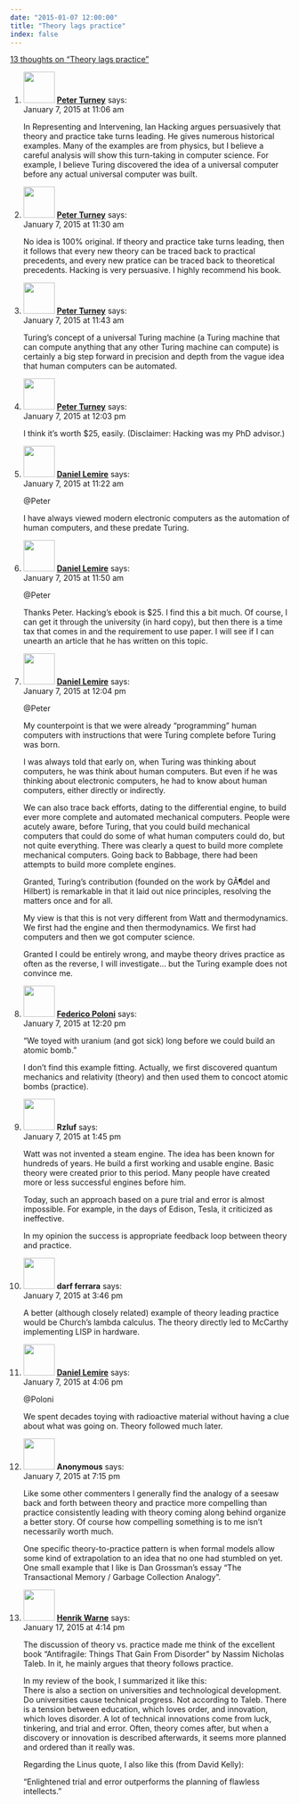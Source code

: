 ```yaml
---
date: "2015-01-07 12:00:00"
title: "Theory lags practice"
index: false
---
```


[13 thoughts on &ldquo;Theory lags practice&rdquo;](/lemire/blog/2015/01-07-theory-lags-practice)

<ol class="comment-list">
<li id="comment-144840" class="comment even thread-even depth-1">
<div class="comment-author vcard">
<img alt src="https://secure.gravatar.com/avatar/eb2d858a6ccea692bf677ad2c66623ad?s=56&#038;d=mm&#038;r=g" srcset="https://secure.gravatar.com/avatar/eb2d858a6ccea692bf677ad2c66623ad?s=112&#038;d=mm&#038;r=g 2x" class="avatar avatar-56 photo" height="56" width="56" decoding="async" /> <b class="fn"><a href="http://www.apperceptual.com/" class="url" rel="ugc external nofollow">Peter Turney</a></b> <span class="says">says:</span> </div>
<div class="comment-metadata"><time datetime="2015-01-07T11:06:04+00:00">January 7, 2015 at 11:06 am</time></a> </div>
<div class="comment-content">
<p>In Representing and Intervening, Ian Hacking argues persuasively that theory and practice take turns leading. He gives numerous historical examples. Many of the examples are from physics, but I believe a careful analysis will show this turn-taking in computer science. For example, I believe Turing discovered the idea of a universal computer before any actual universal computer was built.</p>
</div>
</li>
<li id="comment-144842" class="comment odd alt thread-odd thread-alt depth-1">
<div class="comment-author vcard">
<img alt src="https://secure.gravatar.com/avatar/eb2d858a6ccea692bf677ad2c66623ad?s=56&#038;d=mm&#038;r=g" srcset="https://secure.gravatar.com/avatar/eb2d858a6ccea692bf677ad2c66623ad?s=112&#038;d=mm&#038;r=g 2x" class="avatar avatar-56 photo" height="56" width="56" decoding="async" /> <b class="fn"><a href="http://www.apperceptual.com/" class="url" rel="ugc external nofollow">Peter Turney</a></b> <span class="says">says:</span> </div>
<div class="comment-metadata"><time datetime="2015-01-07T11:30:08+00:00">January 7, 2015 at 11:30 am</time></a> </div>
<div class="comment-content">
<p>No idea is 100% original. If theory and practice take turns leading, then it follows that every new theory can be traced back to practical precedents, and every new pratice can be traced back to theoretical precedents. Hacking is very persuasive. I highly recommend his book.</p>
</div>
</li>
<li id="comment-144846" class="comment even thread-even depth-1">
<div class="comment-author vcard">
<img alt src="https://secure.gravatar.com/avatar/eb2d858a6ccea692bf677ad2c66623ad?s=56&#038;d=mm&#038;r=g" srcset="https://secure.gravatar.com/avatar/eb2d858a6ccea692bf677ad2c66623ad?s=112&#038;d=mm&#038;r=g 2x" class="avatar avatar-56 photo" height="56" width="56" loading="lazy" decoding="async" /> <b class="fn"><a href="http://www.apperceptual.com/" class="url" rel="ugc external nofollow">Peter Turney</a></b> <span class="says">says:</span> </div>
<div class="comment-metadata"><time datetime="2015-01-07T11:43:07+00:00">January 7, 2015 at 11:43 am</time></a> </div>
<div class="comment-content">
<p>Turing&rsquo;s concept of a universal Turing machine (a Turing machine that can compute anything that any other Turing machine can compute) is certainly a big step forward in precision and depth from the vague idea that human computers can be automated.</p>
</div>
</li>
<li id="comment-144849" class="comment odd alt thread-odd thread-alt depth-1">
<div class="comment-author vcard">
<img alt src="https://secure.gravatar.com/avatar/eb2d858a6ccea692bf677ad2c66623ad?s=56&#038;d=mm&#038;r=g" srcset="https://secure.gravatar.com/avatar/eb2d858a6ccea692bf677ad2c66623ad?s=112&#038;d=mm&#038;r=g 2x" class="avatar avatar-56 photo" height="56" width="56" loading="lazy" decoding="async" /> <b class="fn"><a href="http://www.apperceptual.com/" class="url" rel="ugc external nofollow">Peter Turney</a></b> <span class="says">says:</span> </div>
<div class="comment-metadata"><time datetime="2015-01-07T12:03:12+00:00">January 7, 2015 at 12:03 pm</time></a> </div>
<div class="comment-content">
<p>I think it&rsquo;s worth $25, easily. (Disclaimer: Hacking was my PhD advisor.)</p>
</div>
</li>
<li id="comment-144841" class="comment byuser comment-author-lemire bypostauthor even thread-even depth-1">
<div class="comment-author vcard">
<img alt src="https://secure.gravatar.com/avatar/2ca999bef9535950f5b84281a4dab006?s=56&#038;d=mm&#038;r=g" srcset="https://secure.gravatar.com/avatar/2ca999bef9535950f5b84281a4dab006?s=112&#038;d=mm&#038;r=g 2x" class="avatar avatar-56 photo" height="56" width="56" loading="lazy" decoding="async" /> <b class="fn"><a href="https://lemire.me/en/" class="url" rel="ugc">Daniel Lemire</a></b> <span class="says">says:</span> </div>
<div class="comment-metadata"><time datetime="2015-01-07T11:22:16+00:00">January 7, 2015 at 11:22 am</time></a> </div>
<div class="comment-content">
<p>@Peter</p>
<p>I have always viewed modern electronic computers as the automation of human computers, and these predate Turing.</p>
</div>
</li>
<li id="comment-144848" class="comment byuser comment-author-lemire bypostauthor odd alt thread-odd thread-alt depth-1">
<div class="comment-author vcard">
<img alt src="https://secure.gravatar.com/avatar/2ca999bef9535950f5b84281a4dab006?s=56&#038;d=mm&#038;r=g" srcset="https://secure.gravatar.com/avatar/2ca999bef9535950f5b84281a4dab006?s=112&#038;d=mm&#038;r=g 2x" class="avatar avatar-56 photo" height="56" width="56" loading="lazy" decoding="async" /> <b class="fn"><a href="https://lemire.me/en/" class="url" rel="ugc">Daniel Lemire</a></b> <span class="says">says:</span> </div>
<div class="comment-metadata"><time datetime="2015-01-07T11:50:58+00:00">January 7, 2015 at 11:50 am</time></a> </div>
<div class="comment-content">
<p>@Peter</p>
<p>Thanks Peter. Hacking&rsquo;s ebook is $25. I find this a bit much. Of course, I can get it through the university (in hard copy), but then there is a time tax that comes in and the requirement to use paper. I will see if I can unearth an article that he has written on this topic.</p>
</div>
</li>
<li id="comment-144850" class="comment byuser comment-author-lemire bypostauthor even thread-even depth-1">
<div class="comment-author vcard">
<img alt src="https://secure.gravatar.com/avatar/2ca999bef9535950f5b84281a4dab006?s=56&#038;d=mm&#038;r=g" srcset="https://secure.gravatar.com/avatar/2ca999bef9535950f5b84281a4dab006?s=112&#038;d=mm&#038;r=g 2x" class="avatar avatar-56 photo" height="56" width="56" loading="lazy" decoding="async" /> <b class="fn"><a href="https://lemire.me/en/" class="url" rel="ugc">Daniel Lemire</a></b> <span class="says">says:</span> </div>
<div class="comment-metadata"><time datetime="2015-01-07T12:04:24+00:00">January 7, 2015 at 12:04 pm</time></a> </div>
<div class="comment-content">
<p>@Peter </p>
<p>My counterpoint is that we were already &ldquo;programming&rdquo; human computers with instructions that were Turing complete before Turing was born.</p>
<p>I was always told that early on, when Turing was thinking about computers, he was think about human computers. But even if he was thinking about electronic computers, he had to know about human computers, either directly or indirectly.</p>
<p>We can also trace back efforts, dating to the differential engine, to build ever more complete and automated mechanical computers. People were acutely aware, before Turing, that you could build mechanical computers that could do some of what human computers could do, but not quite everything. There was clearly a quest to build more complete mechanical computers. Going back to Babbage, there had been attempts to build more complete engines.</p>
<p>Granted, Turing&rsquo;s contribution (founded on the work by GÃ¶del and Hilbert) is remarkable in that it laid out nice principles, resolving the matters once and for all.</p>
<p>My view is that this is not very different from Watt and thermodynamics. We first had the engine and then thermodynamics. We first had computers and then we got computer science.</p>
<p>Granted I could be entirely wrong, and maybe theory drives practice as often as the reverse, I will investigate&#8230; but the Turing example does not convince me.</p>
</div>
</li>
<li id="comment-144852" class="comment odd alt thread-odd thread-alt depth-1">
<div class="comment-author vcard">
<img alt src="https://secure.gravatar.com/avatar/50d8ea4c173c295e8faa6aeb5bf910b6?s=56&#038;d=mm&#038;r=g" srcset="https://secure.gravatar.com/avatar/50d8ea4c173c295e8faa6aeb5bf910b6?s=112&#038;d=mm&#038;r=g 2x" class="avatar avatar-56 photo" height="56" width="56" loading="lazy" decoding="async" /> <b class="fn"><a href="http://fph.altervista.org/" class="url" rel="ugc external nofollow">Federico Poloni</a></b> <span class="says">says:</span> </div>
<div class="comment-metadata"><time datetime="2015-01-07T12:20:31+00:00">January 7, 2015 at 12:20 pm</time></a> </div>
<div class="comment-content">
<p>&ldquo;We toyed with uranium (and got sick) long before we could build an atomic bomb.&rdquo;</p>
<p>I don&rsquo;t find this example fitting. Actually, we first discovered quantum mechanics and relativity (theory) and then used them to concoct atomic bombs (practice).</p>
</div>
</li>
<li id="comment-144860" class="comment even thread-even depth-1">
<div class="comment-author vcard">
<img alt src="https://secure.gravatar.com/avatar/c0e2dd6934e38e063bc121fef4d77aa5?s=56&#038;d=mm&#038;r=g" srcset="https://secure.gravatar.com/avatar/c0e2dd6934e38e063bc121fef4d77aa5?s=112&#038;d=mm&#038;r=g 2x" class="avatar avatar-56 photo" height="56" width="56" loading="lazy" decoding="async" /> <b class="fn">Rzluf</b> <span class="says">says:</span> </div>
<div class="comment-metadata"><time datetime="2015-01-07T13:45:48+00:00">January 7, 2015 at 1:45 pm</time></a> </div>
<div class="comment-content">
<p>Watt was not invented a steam engine. The idea has been known for hundreds of years. He build a first working and usable engine. Basic theory were created prior to this period. Many people have created more or less successful engines before him.</p>
<p>Today, such an approach based on a pure trial and error is almost impossible. For example, in the days of Edison, Tesla, it criticized as ineffective.</p>
<p>In my opinion the success is appropriate feedback loop between theory and practice.</p>
</div>
</li>
<li id="comment-144880" class="comment odd alt thread-odd thread-alt depth-1">
<div class="comment-author vcard">
<img alt src="https://secure.gravatar.com/avatar/585016bf16715c3cf4a43d3ce4b66bf1?s=56&#038;d=mm&#038;r=g" srcset="https://secure.gravatar.com/avatar/585016bf16715c3cf4a43d3ce4b66bf1?s=112&#038;d=mm&#038;r=g 2x" class="avatar avatar-56 photo" height="56" width="56" loading="lazy" decoding="async" /> <b class="fn">darf ferrara</b> <span class="says">says:</span> </div>
<div class="comment-metadata"><time datetime="2015-01-07T15:46:32+00:00">January 7, 2015 at 3:46 pm</time></a> </div>
<div class="comment-content">
<p>A better (although closely related) example of theory leading practice would be Church&rsquo;s lambda calculus. The theory directly led to McCarthy implementing LISP in hardware.</p>
</div>
</li>
<li id="comment-144887" class="comment byuser comment-author-lemire bypostauthor even thread-even depth-1">
<div class="comment-author vcard">
<img alt src="https://secure.gravatar.com/avatar/2ca999bef9535950f5b84281a4dab006?s=56&#038;d=mm&#038;r=g" srcset="https://secure.gravatar.com/avatar/2ca999bef9535950f5b84281a4dab006?s=112&#038;d=mm&#038;r=g 2x" class="avatar avatar-56 photo" height="56" width="56" loading="lazy" decoding="async" /> <b class="fn"><a href="https://lemire.me/en/" class="url" rel="ugc">Daniel Lemire</a></b> <span class="says">says:</span> </div>
<div class="comment-metadata"><time datetime="2015-01-07T16:06:09+00:00">January 7, 2015 at 4:06 pm</time></a> </div>
<div class="comment-content">
<p>@Poloni</p>
<p>We spent decades toying with radioactive material without having a clue about what was going on. Theory followed much later.</p>
</div>
</li>
<li id="comment-144909" class="comment odd alt thread-odd thread-alt depth-1">
<div class="comment-author vcard">
<img alt src="https://secure.gravatar.com/avatar/?s=56&#038;d=mm&#038;r=g" srcset="https://secure.gravatar.com/avatar/?s=112&#038;d=mm&#038;r=g 2x" class="avatar avatar-56 photo avatar-default" height="56" width="56" loading="lazy" decoding="async" /> <b class="fn">Anonymous</b> <span class="says">says:</span> </div>
<div class="comment-metadata"><time datetime="2015-01-07T19:15:34+00:00">January 7, 2015 at 7:15 pm</time></a> </div>
<div class="comment-content">
<p>Like some other commenters I generally find the analogy of a seesaw back and forth between theory and practice more compelling than practice consistently leading with theory coming along behind organize a better story. Of course how compelling something is to me isn&rsquo;t necessarily worth much.</p>
<p>One specific theory-to-practice pattern is when formal models allow some kind of extrapolation to an idea that no one had stumbled on yet. One small example that I like is Dan Grossman&rsquo;s essay &ldquo;The Transactional Memory / Garbage Collection Analogy&rdquo;.</p>
</div>
</li>
<li id="comment-145863" class="comment even thread-even depth-1">
<div class="comment-author vcard">
<img alt src="https://secure.gravatar.com/avatar/a96dd0afc13b56a4a965eca289973c8f?s=56&#038;d=mm&#038;r=g" srcset="https://secure.gravatar.com/avatar/a96dd0afc13b56a4a965eca289973c8f?s=112&#038;d=mm&#038;r=g 2x" class="avatar avatar-56 photo" height="56" width="56" loading="lazy" decoding="async" /> <b class="fn"><a href="http://henrikwarne.com/" class="url" rel="ugc external nofollow">Henrik Warne</a></b> <span class="says">says:</span> </div>
<div class="comment-metadata"><time datetime="2015-01-17T16:14:42+00:00">January 17, 2015 at 4:14 pm</time></a> </div>
<div class="comment-content">
<p>The discussion of theory vs. practice made me think of the excellent book &ldquo;Antifragile: Things That Gain From Disorder&rdquo; by Nassim Nicholas Taleb. In it, he mainly argues that theory follows practice.</p>
<p>In my review of the book, I summarized it like this:<br/>
There is also a section on universities and technological development. Do universities cause technical progress. Not according to Taleb. There is a tension between education, which loves order, and innovation, which loves disorder. A lot of technical innovations come from luck, tinkering, and trial and error. Often, theory comes after, but when a discovery or innovation is described afterwards, it seems more planned and ordered than it really was.</p>
<p>Regarding the Linus quote, I also like this (from David Kelly):</p>
<p>&ldquo;Enlightened trial and error outperforms the planning of flawless intellects.&rdquo;</p>
</div>
</li>
</ol>
